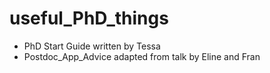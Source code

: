 # useful_PhD_things

- PhD Start Guide written by Tessa
- Postdoc_App_Advice adapted from talk by Eline and Fran
